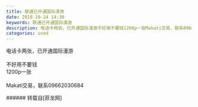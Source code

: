 ```yaml
---
title: 联通已开通国际漫游
date: 2018-10-24 14:30
keywords: 联通已开通国际漫游
description: 电话卡两张，已开通国际漫游不好用不要钱1200p一张Makati交易，联系09662030684
categories: used
---
```

<td class="t_f" id="postmessage_2154640">

电话卡两张，已开通国际漫游<br/>
<br/>
不好用不要钱<br/>
1200p一张<br/>
<br/>
Makati交易，联系09662030684<br/>
</td>
###### 转载自[菲龙网]